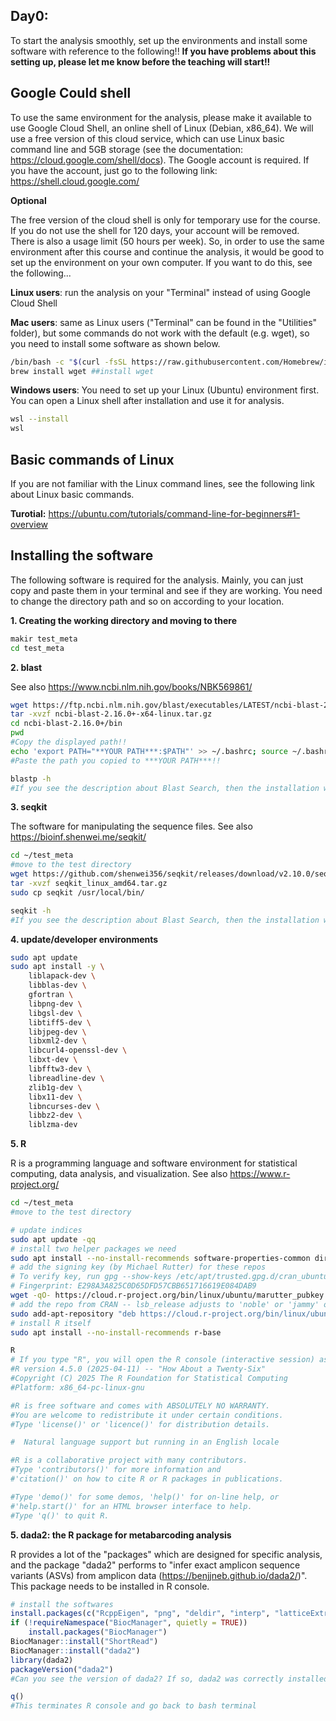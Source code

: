## Day0:

To start the analysis smoothly, set up the environments and install some software with reference to the following!! 
**If you have problems about this setting up, please let me know before the teaching will start!!**

## Google Could shell 
To use the same environment for the analysis, please make it available to use Google Cloud Shell, an online shell of Linux (Debian, x86_64). We will use a free version of this cloud service, which can use Linux basic command line and 5GB storage (see the documentation: https://cloud.google.com/shell/docs). The Google account is required. If you have the account, just go to the following link: https://shell.cloud.google.com/

**Optional**

The free version of the cloud shell is only for temporary use for the course. If you do not use the shell for 120 days, your account will be removed. There is also a usage limit (50 hours per week). So, in order to use the same environment after this course and continue the analysis, it would be good to set up the environment on your own computer. If you want to do this, see the following... 

**Linux users**: run the analysis on your "Terminal" instead of using Google Cloud Shell

**Mac users**: same as Linux users ("Terminal" can be found in the "Utilities" folder), but some commands do not work with the default (e.g. wget), so you need to install some software as shown below.

```bash
/bin/bash -c "$(curl -fsSL https://raw.githubusercontent.com/Homebrew/install/HEAD/install.sh)" ##Install Homebrew
brew install wget ##install wget
```

**Windows users**: You need to set up your Linux (Ubuntu) environment first. You can open a Linux shell after installation and use it for analysis.

```bash
wsl --install
wsl
```

## Basic commands of Linux
If you are not familiar with the Linux command lines, see the following link about Linux basic commands. 

**Turotial:** https://ubuntu.com/tutorials/command-line-for-beginners#1-overview

## Installing the software
The following software is required for the analysis. Mainly, you can just copy and paste them in your terminal and see if they are working.
You need to change the directory path and so on according to your location.

**1. Creating the working directory and moving to there**
```bash
makir test_meta
cd test_meta
```

**2. blast**

See also https://www.ncbi.nlm.nih.gov/books/NBK569861/

```bash
wget https://ftp.ncbi.nlm.nih.gov/blast/executables/LATEST/ncbi-blast-2.16.0+-x64-linux.tar.gz
tar -xvzf ncbi-blast-2.16.0+-x64-linux.tar.gz
cd ncbi-blast-2.16.0+/bin
pwd 
#Copy the displayed path!! 
echo 'export PATH="**YOUR PATH***:$PATH"' >> ~/.bashrc; source ~/.bashrc
#Paste the path you copied to ***YOUR PATH***!!

blastp -h
#If you see the description about Blast Search, then the installation worked.
```

**3. seqkit**

The software for manipulating the sequence files. See also https://bioinf.shenwei.me/seqkit/

```bash
cd ~/test_meta
#move to the test directory
wget https://github.com/shenwei356/seqkit/releases/download/v2.10.0/seqkit_linux_amd64.tar.gz
tar -xvzf seqkit_linux_amd64.tar.gz 
sudo cp seqkit /usr/local/bin/

seqkit -h
#If you see the description about Blast Search, then the installation worked.
```

**4. update/developer environments**
```bash
sudo apt update
sudo apt install -y \
    liblapack-dev \
    libblas-dev \
    gfortran \
    libpng-dev \
    libgsl-dev \
    libtiff5-dev \
    libjpeg-dev \
    libxml2-dev \
    libcurl4-openssl-dev \
    libxt-dev \
    libfftw3-dev \
    libreadline-dev \
    zlib1g-dev \
    libx11-dev \
    libncurses-dev \
    libbz2-dev \
    liblzma-dev
```

**5. R**

R is a programming language and software environment for statistical computing, data analysis, and visualization. See also https://www.r-project.org/

```bash
cd ~/test_meta
#move to the test directory

# update indices
sudo apt update -qq
# install two helper packages we need
sudo apt install --no-install-recommends software-properties-common dirmngr
# add the signing key (by Michael Rutter) for these repos
# To verify key, run gpg --show-keys /etc/apt/trusted.gpg.d/cran_ubuntu_key.asc 
# Fingerprint: E298A3A825C0D65DFD57CBB651716619E084DAB9
wget -qO- https://cloud.r-project.org/bin/linux/ubuntu/marutter_pubkey.asc | sudo tee -a /etc/apt/trusted.gpg.d/cran_ubuntu_key.asc
# add the repo from CRAN -- lsb_release adjusts to 'noble' or 'jammy' or ... as needed
sudo add-apt-repository "deb https://cloud.r-project.org/bin/linux/ubuntu $(lsb_release -cs)-cran40/"
# install R itself
sudo apt install --no-install-recommends r-base

R
# If you type "R", you will open the R console (interactive session) as follows. 
#R version 4.5.0 (2025-04-11) -- "How About a Twenty-Six"
#Copyright (C) 2025 The R Foundation for Statistical Computing
#Platform: x86_64-pc-linux-gnu

#R is free software and comes with ABSOLUTELY NO WARRANTY.
#You are welcome to redistribute it under certain conditions.
#Type 'license()' or 'licence()' for distribution details.

#  Natural language support but running in an English locale

#R is a collaborative project with many contributors.
#Type 'contributors()' for more information and
#'citation()' on how to cite R or R packages in publications.

#Type 'demo()' for some demos, 'help()' for on-line help, or
#'help.start()' for an HTML browser interface to help.
#Type 'q()' to quit R.

```

**5. dada2: the R package for metabarcoding analysis**

R provides a lot of the "packages" which are designed for specific analysis, and the package "dada2" performs to "infer exact amplicon sequence variants (ASVs) from amplicon data (https://benjjneb.github.io/dada2/)". This package needs to be installed in R console.

```R
# install the softwares
install.packages(c("RcppEigen", "png", "deldir", "interp", "latticeExtra"))
if (!requireNamespace("BiocManager", quietly = TRUE))
    install.packages("BiocManager")
BiocManager::install("ShortRead")
BiocManager::install("dada2")
library(dada2)
packageVersion("dada2")
#Can you see the version of dada2? If so, dada2 was correctly installed!

q()
#This terminates R console and go back to bash terminal
```
